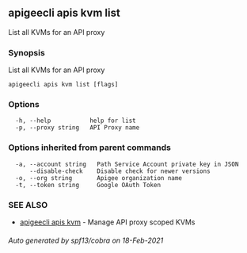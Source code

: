 ## apigeecli apis kvm list

List all KVMs for an API proxy

### Synopsis

List all KVMs for an API proxy

```
apigeecli apis kvm list [flags]
```

### Options

```
  -h, --help           help for list
  -p, --proxy string   API Proxy name
```

### Options inherited from parent commands

```
  -a, --account string   Path Service Account private key in JSON
      --disable-check    Disable check for newer versions
  -o, --org string       Apigee organization name
  -t, --token string     Google OAuth Token
```

### SEE ALSO

* [apigeecli apis kvm](apigeecli_apis_kvm.md)	 - Manage API proxy scoped KVMs

###### Auto generated by spf13/cobra on 18-Feb-2021

